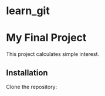 # learn_git
# My Final Project
This project calculates simple interest.

## Installation
Clone the repository:
